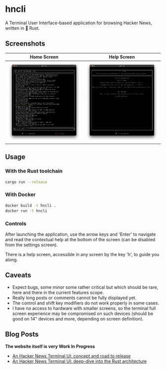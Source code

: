 # hncli

A Terminal User Interface-based application for browsing Hacker News, written in 🦀 Rust.

## Screenshots

|                  Home Screen                  |                  Help Screen                  |
| :-------------------------------------------: | :-------------------------------------------: |
| ![home screen](./screenshots/home-screen.png) | ![help screen](./screenshots/help-screen.png) |

## Usage

### With the Rust toolchain

```sh
cargo run --release
```

### With Docker

```sh
docker build -t hncli .
docker run -t hncli
```

### Controls

After launching the application, use the arrow keys and 'Enter' to navigate and read the contextual help at the bottom of the screen (can be disabled from the settings screen).

There is a help screen, accessible in any screen by the key 'h', to guide you along.

## Caveats

- Expect bugs, some minor some rather critical but which should be rare, here and there in the current features scope.
- Really long posts or comments cannot be fully displayed yet.
- The control and shift key modifiers do not work properly in some cases.
- I have no access to hardware with smaller screens, so the terminal full screen experience may be compromised on such devices (should be good on 14" devices and more, depending on screen definition).

## Blog Posts

**The website itself is very Work In Progress**

- [An Hacker News Terminal UI: concept and road to release](https://www.newstackwhodis.com/blog/hncli-1-concept)
- [An Hacker News Terminal UI: deep-dive into the Rust architecture](https://www.newstackwhodis.com/blog/hncli-2-architecture)
